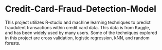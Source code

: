 # Credit-Card-Fraud-Detection-Model

This project utilizes R-studio and machine learning techniques to predict fraudulent transactions within credit card data. This data is from Kaggle, and has been widely used by many users. Some of the techniques explored in this project are cross validation, logistic regression, kNN, and random forests. 
